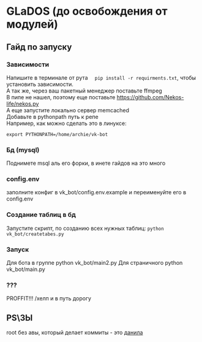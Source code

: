 # GLaDOS (до освобождения от модулей)
## Гайд по запуску
### Зависимости
Напишите  в терминале от рута ```  pip install -r requirments.txt```, чтобы установить зависимости.  
А так же, через ваш пакетный менеджер поставьте ffmpeg   
В пипе не нашел, поэтому еще поставьте https://github.com/Nekos-life/nekos.py    
А еще запустите локально сервер memcached        
Добавьте в pythonpath путь к репе     
Например,  как можно сделать это в линуксе:
```
export PYTHONPATH=/home/archie/vk-bot
```
### Бд (mysql)
Поднимете msql аль его форки, в инете гайдов на это много
### config.env
заполните конфиг в vk_bot/config.env.example и переименуйте его в config.env
### Создание таблиц в бд
Запустите скрипт, по созданию всех нужных таблиц: ``` python vk_bot/createtabes.py ```
### Запуск
Для бота в группе python vk_bot/main2.py
Для страничного python vk_bot/main.py
### ???
PROFFIT!!!
/хелп  и в путь дорогу
## PS\ЗЫ
root без авы, который делает коммиты - это [данила](https://github.com/Ferowenso)

